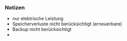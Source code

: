 ### Notizen

- nur elektrische Leistung
- Speicherverluste nicht berücksichtigt (erneuerbare)
- Backup nicht berücksichtigt
- 


